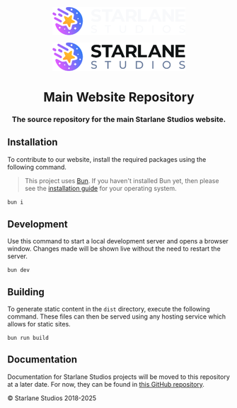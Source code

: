 <p align="center">
    <a href="https://starlane.studio#gh-dark-mode-only" target="_blank">
        <img width="300" src=".github/brand/logo-dark-theme.svg" alt="Starlane Studios Logo">
    </a>
</p>

<p align="center">
    <a href="https://starlane.studio#gh-light-mode-only" target="_blank">
        <img width="300" src=".github/brand/logo-light-theme.svg" alt="Starlane Studios Logo">
    </a>
</p>

<h1 align="center">Main Website Repository</h1>
<h3 align="center">The source repository for the main Starlane Studios website.</h3>

## Installation

To contribute to our website, install the required packages using the following command. 

> This project uses [Bun](https://bun.sh/). If you haven't installed Bun yet, then please see the [installation guide](https://bun.sh/docs/installation) for your operating system.

```bash
bun i 
```

## Development

Use this command to start a local development server and opens a browser window. Changes made will be shown live without the need to restart the server.

```
bun dev
```

## Building

To generate static content in the `dist` directory, execute the following command. These files can then be served using any hosting service which allows for static sites.

```
bun run build
```

## Documentation

Documentation for Starlane Studios projects will be moved to this repository at a later date. For now, they can be found in [this GitHub repository](https://github.com/StarlaneStudios/docs).

&copy; Starlane Studios 2018-2025